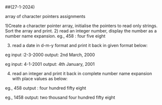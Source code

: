 ##(27-1-2024)

array of character pointers assignments

1)Create a character pointer array, initialise the pointers to read only strings. Sort the array and print.
2) read an integer number, display the number as a number name expansion.
eg., 458 : four five eight

3)  read a date in d-m-y format and print it back in given format below:

eg input :2-3-2000
output: 2nd March, 2000

eg input: 4-1-2001
output: 4th January, 2001

4) read an integer and print it back in complete number name expansion with place values as below:

eg., 458
output : four hundred fifty eight

eg., 1458
output: two thousand four hundred fifty eight
